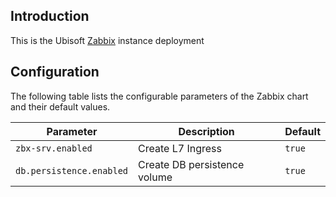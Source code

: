 ## Introduction

This is the Ubisoft [Zabbix](https://www.zabbix.com) instance deployment


## Configuration

The following table lists the configurable parameters of the Zabbix chart and their default values.

Parameter | Description | Default
--------- | ----------- | -------
`zbx-srv.enabled` | Create L7 Ingress | `true`
`db.persistence.enabled` | Create DB persistence volume | `true`